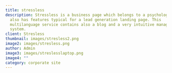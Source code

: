```yaml
---
title: stressless
description: Stressless is a business page which belongs to a psychology. It
  also has features typical for a lead generation landing page. This
  multilanguage service contains also a blog and a very intuitive management
  system.
client: Stresless
thumbnail: images/stresless2.png
image2: images/stresless.png
author: Admin
image3: images/streslesslaptop.png
image4: ""
category: corporate site
---
```

